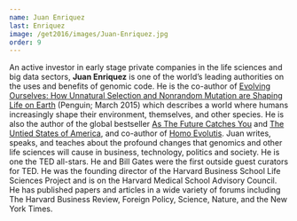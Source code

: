 ```yaml
---
name: Juan Enriquez
last: Enriquez
image: /get2016/images/Juan-Enriquez.jpg
order: 9
---
```


An active investor in early stage private companies in the life sciences and big data sectors, **Juan Enriquez** is one of the world’s leading authorities on the uses and benefits of genomic code. He is the co-author of [Evolving Ourselves: How Unnatural Selection and Nonrandom Mutation are Shaping Life on Earth](http://www.evolving-ourselves.com/#about) (Penguin; March 2015) which describes a world where humans increasingly shape their environment, themselves, and other species. He is also the author of the global bestseller [As The Future Catches You](http://www.penguinrandomhouse.com/books/46700/as-the-future-catches-you-by-juan-enriquez/9781400047741/) and [The Untied States of America](http://www.penguinrandomhouse.com/books/46701/the-untied-states-of-america-by-juan-enriquez/9780307422446/), and co-author of [Homo Evolutis](http://homoevolutis.com/). Juan writes, speaks, and teaches about the profound changes that genomics and other life sciences will cause in business, technology, politics and society. He is one the TED all-stars. He and Bill Gates were the first outside guest curators for TED. He was the founding director of the Harvard Business School Life Sciences Project and is on the Harvard Medical School Advisory Council. He has published papers and articles in a wide variety of forums including The Harvard Business Review, Foreign Policy, Science, Nature, and the New York Times.
